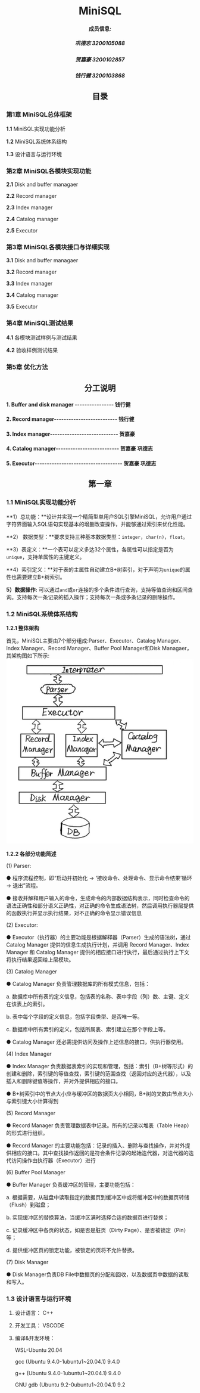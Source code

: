 





<br/><br/><br/><br/><br/><br/><br/><br/><br/><br/>

# <center>**MiniSQL**<center>

#### <center>成员信息:<center>

##### <center>巩德志 3200105088
##### <center>贺嘉豪 3200102857

##### <center>钱行健 3200103868


<div STYLE="page-break-after: always;"></div>


## <center>目录<center>

### **第1章 MiniSQL总体框架**

**1.1** MiniSQL实现功能分析

**1.2** MiniSQL系统体系结构

**1.3** 设计语言与运行环境

### **第2章 MiniSQL各模块实现功能**

**2.1** Disk and buffer managaer

**2.2** Record manager

**2.3** Index manager

**2.4** Catalog manager

**2.5** Executor


### **第3章 MiniSQL各模块接口与详细实现**
**3.1** Disk and buffer managaer

**3.2** Record manager

**3.3** Index manager

**3.4** Catalog manager

**3.5** Executor

### **第4章 MiniSQL测试结果**
**4.1** 各模块测试样例与测试结果

**4.2** 验收样例测试结果

### **第5章 优化方法**



<div STYLE="page-break-after: always;"></div>

## <center>分工说明<center>

#### 1. Buffer and disk manager ---------------- 钱行健
#### 2. Record manager-------------------------- 钱行健
#### 3. Index manager---------------------------- 贺嘉豪
#### 4. Catalog manager-------------------------- 贺嘉豪 巩德志
#### 5. Executor------------------------------------ 贺嘉豪 巩德志

<div STYLE="page-break-after: always;"></div>

## <center>第一章<center>
### **1.1 MiniSQL实现功能分析**	

**1）总功能：**设计并实现一个精简型单用户SQL引擎MiniSQL，允许用户通过字符界面输入SQL语句实现基本的增删改查操作，并能够通过索引来优化性能。

**2） 数据类型：**要求支持三种基本数据类型：`integer`，`char(n)`，`float`。

**3）表定义：**一个表可以定义多达32个属性，各属性可以指定是否为`unique`，支持单属性的主键定义。

**4）索引定义：**对于表的主属性自动建立B+树索引，对于声明为`unique`的属性也需要建立B+树索引。

**5）数据操作:** 可以通过`and`或`or`连接的多个条件进行查询，支持等值查询和区间查询。支持每次一条记录的插入操作；支持每次一条或多条记录的删除操作。

### **1.2 MiniSQL系统体系结构**
**1.2.1 整体架构**

首先，MiniSQL主要由7个部分组成:Parser、Executor、Catalog Manager、Index Manager、Record Manager、Buffer Pool Manager和Disk Managaer，其架构图如下所示:
![image](https://raw.githubusercontent.com/tc-test1/images/main/20220612/154225211.png)

**1.2.2 各部分功能简述**

(1) Parser:

● 程序流程控制，即“启动并初始化 → ‘接收命令、处理命令、显示命令结果’循环 → 退出”流程。

● 接收并解释用户输入的命令，生成命令的内部数据结构表示，同时检查命令的语法正确性和部分语义正确性，对正确的命令生成语法树，然后调用执行器层提供的函数执行并显示执行结果，对不正确的命令显示错误信息

(2) Executor:

● Executor（执行器）的主要功能是根据解释器（Parser）生成的语法树，通过Catalog Manager 提供的信息生成执行计划，并调用 Record Manager、Index Manager 和 Catalog Manager 提供的相应接口进行执行，最后通过执行上下文将执行结果返回给上层模块。

(3) Catalog Manager

● Catalog Manager 负责管理数据库的所有模式信息，包括：

a. 数据库中所有表的定义信息，包括表的名称、表中字段（列）数、主键、定义在该表上的索引。

  b. 表中每个字段的定义信息，包括字段类型、是否唯一等。

  c. 数据库中所有索引的定义，包括所属表、索引建立在那个字段上等。

● Catalog Manager 还必需提供访问及操作上述信息的接口，供执行器使用。

(4) Index Manager

● Index Manager 负责数据表索引的实现和管理，包括：索引（B+树等形式）的创建和删除，索引键的等值查找，索引键的范围查找（返回对应的迭代器），以及插入和删除键值等操作，并对外提供相应的接口。

● B+树索引中的节点大小应与缓冲区的数据页大小相同，B+树的叉数由节点大小与索引键大小计算得到

(5) Record Manager

● Record Manager 负责管理数据表中记录。所有的记录以堆表（Table Heap）的形式进行组织。

● Record Manager 的主要功能包括：记录的插入、删除与查找操作，并对外提供相应的接口。其中查找操作返回的是符合条件记录的起始迭代器，对迭代器的迭代访问操作由执行器（Executor）进行

(6) Buffer Pool Manager

● Buffer Manager 负责缓冲区的管理，主要功能包括：

  a. 根据需要，从磁盘中读取指定的数据页到缓冲区中或将缓冲区中的数据页转储（Flush）到磁盘；

  b. 实现缓冲区的替换算法，当缓冲区满时选择合适的数据页进行替换；

  c. 记录缓冲区中各页的状态，如是否是脏页（Dirty Page）、是否被锁定（Pin）等；

  d. 提供缓冲区页的锁定功能，被锁定的页将不允许替换。

(7) Disk Manager

● Disk Manager负责DB File中数据页的分配和回收，以及数据页中数据的读取和写入。
### **1.3 设计语言与运行环境**

1. 设计语言： C++

2. 开发工具： VSCODE

3. 编译&开发环境： 

   WSL-Ubuntu 20.04

   gcc (Ubuntu 9.4.0-1ubuntu1~20.04.1) 9.4.0

   g++ (Ubuntu 9.4.0-1ubuntu1~20.04.1) 9.4.0

   GNU gdb (Ubuntu 9.2-0ubuntu1~20.04.1) 9.2

   cmake version 3.16.3

<div STYLE="page-break-after: always;"></div>

## <center>第二章<center>
### **2.1 Disk and buffer  manager**

#### 2.1.1 位图页

实现一个简单的位图页（Bitmap Page），位图页是Disk Manager模块中的一部分，是实现磁盘页分配与回收工作的必要功能组件。位图页与数据页一样，占用`PAGE_SIZE`（4KB）的空间，标记一段连续页的分配情况。

Bitmap Page由两部分组成，一部分是用于加速Bitmap内部查找的元信息（Bitmap Page Meta），它可以包含当前已经分配的页的数量（`page_allocated_`）以及下一个空闲的数据页(`next_free_page_`)。除去元信息外，页中剩余的部分就是Bitmap存储的具体数据。

<img src="https://cdn.nlark.com/yuque/0/2022/png/25540491/1648371054209-c0dd543c-8ca2-4be0-b0b9-e4a505b0c2de.png" alt="image.png" style="zoom:33%;" />

#### 2.1.2 磁盘数据页管理

在实现了基本的位图页后，我们就可以通过一个位图页加上一段连续的数据页（数据页的数量取决于位图页最大能够支持的比特数）来对磁盘文件（DB File）中数据页进行分配和回收。把一个位图页加一段连续的数据页看成数据库文件中的一个分区（Extent），再通过一个额外的元信息页来记录这些分区的信息。通过这种“套娃”的方式，来使磁盘文件能够维护更多的数据页信息。其主要结构如下图所示：

![img](https://cdn.nlark.com/yuque/0/2022/png/25540491/1648370611392-3116a928-60ef-4df3-b0fa-5903a431729f.png)

Disk Meta Page是数据库文件中的第`0`个数据页，它维护了分区相关的信息，如分区的数量、每个分区中已经分配的页的数量等等。接下来，每一个分区都包含了一个位图页和一段连续的数据页。

然而实际上真正存储数据的数据页是不连续的。

| 物理页号 | 0          | 1      | 2      | 3      | 4      | 5      | 6      | ...  |
| -------- | ---------- | ------ | ------ | ------ | ------ | ------ | ------ | ---- |
| 职责     | 磁盘元数据 | 位图页 | 数据页 | 数据页 | 数据页 | 位图页 | 数据页 |      |
| 逻辑页号 | /          | /      | 0      | 1      | 2      |        | 3      |      |

为了使得上层的Buffer Pool Manager对于Disk Manager中的页分配是无感知的（对于上层的Buffer Pool Manager来说，希望连续分配得到的页号是连续的0, 1, 2, 3...），在Disk Manager中需要对页号做一个映射（映射成上表中的逻辑页号）。

#### 2.1.3 基于LRU替换策略的替换器

Buffer Pool Replacer负责跟踪Buffer Pool中数据页的使用情况，并在Buffer Pool没有空闲页时决定替换哪一个数据页。需要实现一个`LRUReplacer`。

LRU是Least Recently Used的缩写，即最近最少使用，是一种常用的页面置换算法，选择最近最久未使用的页面予以淘汰。记录每个页自上次被访问以来所经历的时间 t，当须淘汰一个页时，选择现有页中其 t 值最大的，即最近最少使用的页予以淘汰。

#### 2.1.4 缓冲池管理

Buffer Pool Manager负责从Disk Manager中获取数据页并将它们存储在内存中，并在必要时将脏页面转储到磁盘中（如需要为新的页面腾出空间）。

在`BufferPoolManager`的实现中，需要用到此前已经实现的`LRUReplacer`或是其它的`Replacer`，它将被用于跟踪`Page`对象何时被访问，以便`BufferPoolManager`决定在Buffer Pool中没有空闲页可以用于分配时替换哪个数据页。

### **2.2 Record manager**

#### 2.2.1 数据的序列化和反序列化

为了能够持久化存储上面提到的`Row`、`Field`、`Schema`和`Column`对象，我们需要提供一种能够将这些对象序列化成字节流（`char*`）的方法，以写入数据页中。与之相对，为了能够从磁盘中恢复这些对象，我们同样需要能够提供一种反序列化的方法，从数据页的`char*`类型的字节流中反序列化出我们需要的对象。总而言之，序列化和反序列化操作实际上是将数据库系统中的对象（包括记录、索引、目录等）进行内外存格式转化的过程，前者将内存中的逻辑数据（即对象）通过一定的方式，转换成便于在文件中存储的物理数据，后者则从存储的物理数据中恢复出逻辑数据，两者的目的都是为了实现数据的持久化。

为了确保数据能够正确存储，在上述提到的`Row`、`Schema`和`Column`对象中都引入了魔数`MAGIC_NUM`，它在序列化时被写入到字节流的头部并在反序列化中被读出以验证在反序列化时生成的对象是否符合预期。

需要完善`Row`、`Schema`和`Column`对象各自的`SerializeTo`、`DeserializeFrom`和`GetSerializedSize`方法。

#### 2.2.2 堆表

堆表（`TableHeap`）是一种将记录以无序堆的形式进行组织的数据结构，不同的数据页（`TablePage`）之间通过双向链表连接。堆表中的记录通过`RowId`进行定位。`RowId`记录了该行记录所在的`page_id`和`slot_num`，其中`slot_num`用于定位记录在这个数据页中的下标位置。

堆表中的每个数据页都由表头（Table Page Header）、空闲空间（Free Space）和已经插入的数据（Inserted Tuples）三部分组成。表头在页中从左往右扩展，记录了`PrevPageId`、`NextPageId`、`FreeSpacePointer`以及每条记录在`TablePage`中的偏移和长度；插入的记录在页中从右向左扩展，每次插入记录时会将`FreeSpacePointer`的位置向左移动。

<img src="https://cdn.nlark.com/yuque/0/2022/png/25540491/1649165584868-b8768a94-7287-4ffa-8283-126368851db6.png" alt="img" style="zoom:50%;" />

当向堆表中插入一条记录时，一种简单的做法是，沿着`TablePage`构成的链表依次查找，直到找到第一个能够容纳该记录的`TablePage`（*First Fit* 策略）。当需要从堆表中删除指定`RowId`对应的记录时，框架中提供了一种逻辑删除的方案，即通过打上Delete Mask来标记记录被删除，在之后某个时间段再从物理意义上真正删除该记录（本节中需要完成的任务之一）。对于更新操作，需要分两种情况进行考虑，一种是`TablePage`能够容纳下更新后的数据，另一种则是`TablePage`不能够容纳下更新后的数据，前者直接在数据页中进行更新即可，后者的实现方式留给同学们自行思考。此外，在堆表中还需要实现迭代器`TableIterator`，以便上层模块遍历堆表中的所有记录。

### **2.3 Index manager**
#### 2.3.1 索引键的序列化和反序列化
由于B+树的每个结点最后都要存储在disk中，因此要实现信息的持久化存储，需要采用序列化与反序列化的方式。

即向索引中插入或进行删除操作时，需要将对应的需要修改的结点页面通过buffer pool manager取出，然后将取出的页面中存储的数据进行反序列化，恢复出相应的B+树结点，在对取出的结点做出更改之后，需要将该节点进行序列化进行存储，从而实现信息的落盘与存取。

而B+树结点页面的序列化在generic_key.h中实现。
#### 2.3.2 B+树的相关操作
##### 2.3.2.1 B+树的建立
在所有的逻辑页中，页号为1的页面为INDEX_ROOT_PAGE，该页中记录着所有索引的根节点信息，以"index_id root_page_id"的形式进行存储，即一个index_id对应一个根节点的root_page_id。

因此，当我们需要新建一个B+树时，首先需要先向buffer pool manager申请一个新页，然后用该新页存储我们的叶节点数据，同时我们需要将该B+树的叶节点对应页面的page_id存储到INDEX_ROOT_PAGE中，并与index_id一一对应。在需要调用索引时，我们只需根据相应的index_id取出对应的叶节点。
##### 2.3.2.2 B+树元素插入
在B+树进行插入时，我们首先需要判断当前树是否为空，若为空，则我们需要建立一个新树，若不为空，则插入叶节点中。
```C++
if(tree is empty){
   创建新树;
}else{
   插入叶节点;
}
```
而在向叶节点中进行插入时，我们首先需要根据插入的key获得相应的叶节点，然后再向其中插入。此时会出现两种情况，一种是插入之后叶节点未超过容量，此时我们成功完成了插入；若叶节点中的元素个数超过了容量，则要将该叶节点分裂成两个，并获取到第二个叶节点的首元素，递归插入到父亲结点中。
```C++
根据key值找到要插入的叶节点leaf
if(未找到满足条件的叶节点){   //待插入的key值与已有的值重复
   return false;
}else{
   if(leaf的大小+1为超过容限){
      直接在叶节点中进行插入;
   }else{
      分裂leaf,并得到一个新的页结点new_leaf;
      if(待插入的key小于new_leaf的首元素)
         将key插入leaf中;
      else
         将key插入new_leaf中;
      
      更新new_leaf的parent_page_id和、next_page_id;
      更新leaf的next_page_id;

      获得new_leaf的首元素middle_key;
      InsertIntoParent(middle_key); //递归调整父节点
   }
   return true;
}
```
在向父节点中插入key值时，我们也需要考虑分裂的问题，但是由于父节点是中间结点，因此中间结点的分裂与叶节点的分裂稍有不同，因为对于中间结点而言，在分裂时需要将分裂而得的new_node的首元素、即middle_key从new_node中删除，然后再将middle_key递归插入自己的父节点之中。而对于叶节点，在分裂时middle_key并不需要从新产生的new_leaf中删除。
```C++
if(current_node的大小+1 < 容量){
   直接插入
}{
   将current_node中的键值对左移一位; //因为key[0]不存储真实值
   将代入的key插入current_node中;
   将current_node进行分裂，获得new_node;
   current_node中的键值对整体右移一位;
   new_node中的键值对整体左移一位;

   更新new_node的parent_page_id和next_page_id;
   更新current_node的next_page_id;
   更新new_node的各个子页的parent_page_id;

   获得分裂后的middle_key; //即new_node的key[0]

   InsertIntoParent(middle_key); //继续进行递归调用调整
}
```
叶节点的分裂图示如下:
![image](https://raw.githubusercontent.com/tc-test1/images/main/20220612/142607658.png)
中间结点的分裂图示如下:
![image](https://raw.githubusercontent.com/tc-test1/images/main/20220612/142708739.png)
##### 2.3.2.3 B+树元素删除
对于B+树的删除，与插入一样，首先我们要获得待删除元素所在的叶节点，然后从叶节点中删除该元素。

删除该元素之后，我们需要判断是否需要对结点进行调整。如果删除一个元素之后，该叶节点中的元素个数小于所规定的下限，我们则需要获得它的兄弟叶节点sibling,如果sibling的元素个数和leaf的元素个数之和小于叶节点中元素个数的最大限制，则对sibling和leaf结点进行合并;如果sibling结点和leaf结点的元素个数之和大于最大限制，则从sibling中取出一个元素插入到leaf中。

此时，如果我们仅仅进行了重调、即从sibling中取出了一个结点加入leaf中，则我们只需要对父节点的middle_key进行调整;如果我们将sibling结点与leaf结点进行了合并,则意味着父节点失去了一个子节点，则我们需要对父节点中的元素进行删除，而父节点的元素进行删除后也需要进行递归地判断是否需要合并与重调。
```C++
根据待删除的key获取相应的叶节点leaf;
if(leaf不存在){
   return false;
}else{
   从leaf中删除key;
   if(leaf的大小 > 最小限制)
      return true;
   else if(leaf的大小 < 最小限制){
      if(leaf在父节点中的位置为0)
         sibling = leaf的下一个兄弟节点;
      else
         sibling = leaf的上一个兄弟节点;
      
      if(sibling的大小 + leaf的大小 > 最大限制){
         从sibling中取出一个元素插入leaf中;
         调整父节点的middle_key;
      }else{
         合并sibling和leaf;
         从父节点中删除存储索引sibling的键值对;
         (通过调用Remove，从而实现递归调整)
      }
   }
}
```
删除操作的图示:
![image](https://raw.githubusercontent.com/tc-test1/images/main/20220612/144610275.png)

#### 2.3.3 B+树索引迭代器
B+树还为上层提供索引迭代器,包括三种迭代器:begin(),begin(key)和end()。

其中第一种begin()是获取最左边的叶节点。

第二种begin(key)是获取key值所在的叶节点。

第三种end()是获得最右边的叶节点,即最后一个叶节点。
### **2.4 Catalog manager**

#### 2.4.1 对表、索引、目录源信息的序列化和反序列化

数据库中定义的表、索引和目录在内存中以`TableInfo`、`IndexInfo`和`CatelogInfo`的形式表现，分别维护了`TableMetadata`、`IndexMetadata`和`CatalogMeta`，各个源信息分别实现了序列化和反序列化，从而将表、索引和目录的所有定义信息持久化到数据库文件并在重启时从数据库文件中恢复。

#### 2.4.2 对表的维护和管理

##### 2.4.2.1 建立表

根据传入的表名、模式创建一个表，若创建成功，返回信息创建成功；若该表已经存在，则返回信息该表已经存在

##### 2.4.2.2 获取表

1. 传入参数表名，获得该表。若获得成功，则返回信息获得成功；若获得失败，则返回信息该表不存在。
2. 传入参数表的序号，获得该表。若获得成功，则返回信息获得成功；若获得失败，则返回信息该表不存在。
3. 获得目录下的所有表。若获得成功，则返回信息获得成功；若获得失败，则返回信息获得失败。

##### 2.4.2.3 删除表

根据传入的表名，删除该表。若删除失败，则返回信息该表不存在；若删除成功，则返回信息删除成功。

#### 2.4.3 对索引的维护和管理

##### 2.4.3.1 建立索引

根据传入的表名、索引名、键值，创建一个该表上的索引。若创建成功，则返回信息创建成功；若该表已经存在，则返回信息该表已经存在

##### 2.4.3.2 获得索引

传入表名、索引名，获得对应的索引。若获得成功，则返回信息获得成功；若获得失败，则返回信息获得失败。

##### 2.4.3.3 删除索引

传入表名、索引名，删除对应的索引。若删除成功，则返回信息删除成功；若删除失败，则返回信息获删除失败。

### **2.5 Executor**

#### 2.5.1 对数据库的维护和管理

1. 创建数据库
   根据语法树解析结果，创建数据库。若创建成功，返回信息创建成功；若创建失败，返回信息创建失败。

2. 删除数据库
   根据语法树解析结果，删除数据库。若删除成功，返回信息删除成功；若删除失败，返回信息删除失败。

3. 查看数据库
   根据语法树解析结果，查看数据库，打印所有数据库的名称。若查看成功，返回信息查看成功；若查看失败，返回信息查看失败。

4. 使用数据库

   根据语法树解析结果，使用该数据库。若使用成功，返回信息使用成功；若使用失败，返回信息该数据库不存在。

#### 2.5.2 对表的维护和管理

1. 查看表
   根据语法树解析结果，查看当前数据库中所有表，打印所有表名。若查看成功，返回信息查看成功；若查看失败，返回信息查看失败。
2. 创建表
   根据语法树解析结果，创建数据库。若创建成功，返回信息创建成功；若创建失败，返回信息创建失败。
3. 删除表
   根据语法树解析结果，删除表。若删除成功，返回信息删除成功；若删除失败，返回信息删除失败。

#### 2.5.3 对索引的维护和管理

1. 查看索引
   根据语法树解析结果，查看所有表上的所有索引，打印所有索引名。若查看成功，返回信息查看成功；若查看失败，返回信息查看失败。
2. 创建索引
   根据语法树解析结果，在表上创建索引。若创建成功，返回信息创建成功；若创建失败，返回信息创建失败。
3. 删除索引
   根据语法树解析结果，删除表上的索引。若删除成功，返回信息删除成功；若删除失败，返回信息删除失败。

#### 2.5.4 查找操作

根据语法树解析结果进行查找。查找分为四种情况，分别是无投影且无条件、有投影且无条件、无投影且有条件、有投影且有条件。当进行有条件查询时，判断是否可以通过索引查找。若查找成功，则返回信息查找成功，打印查找信息。若查找失败，则返回信息查找失败。

#### 2.5.5 插入操作

根据语法树解析结果插入数据，并更新索引。若插入成功，则返回信息插入成功。若插入失败，则返回信息插入失败。

#### 2.5.6 删除操作

根据语法树解析结果删除数据，并更新索引。若删除成功，则返回信息删除成功。若删除失败，则返回信息删除失败。

#### 2.5.7 更新操作

根据语法树解析结果更新数据，并判断是否需要更新索引。若更新的field为索引键值，则需要更新索引。若更新成功，则返回信息更新成功。若更新失败，则返回信息更新失败。

#### 2.5.8 终止操作

退出程序

<div STYLE="page-break-after: always;"></div>

## <center>第三章<center>
### **3.1 Disk and buffer manager**

#### 3.1.1 位图页

+ `template<size_t PageSize> bool BitmapPage<PageSize>::AllocatePage(uint32_t &page_offset)`：分配一个空闲页，并通过`page_offset`返回所分配的空闲页位于该段中的下标（从`0`开始）

+ `template<size_t PageSize> bool BitmapPage<PageSize>::DeAllocatePage(uint32_t page_offset)`：回收已经被分配的页`page_offset`

+ `template<size_t PageSize> bool BitmapPage<PageSize>::IsPageFree(uint32_t page_offset) const`：判断给定的页`page_offset`是否是空闲（未分配）的

#### 3.1.2 磁盘数据页管理

- `page_id_t DiskManager::AllocatePage()`：从磁盘中分配一个空闲页，并返回空闲页的**逻辑页号**
- `void DiskManager::DeAllocatePage(page_id_t logical_page_id)`：释放磁盘中**逻辑页号**对应的物理页
- `bool DiskManager::IsPageFree(page_id_t logical_page_id)`：判断该**逻辑页号**对应的数据页是否空闲
- `page_id_t DiskManager::MapPageId(page_id_t logical_page_id)`：可根据需要实现。在`DiskManager`类的私有成员中，该函数可以用于将逻辑页号转换成物理页号

#### 3.1.3 基于LRU替换策略的替换器

- `bool LRUReplacer::Victim(frame_id_t *frame_id)`：替换（即删除）与所有被跟踪的页相比最近最少被访问的页，将其页帧号（即数据页在Buffer Pool的Page数组中的下标）存储在输出参数`frame_id`中输出并返回`true`，如果当前没有可以替换的元素则返回`false`

- `void LRUReplacer::Pin(frame_id_t frame_id)`：将数据页固定使之不能被`Replacer`替换，即从`lru_list_`中移除该数据页对应的页帧。`Pin`函数应当在一个数据页被Buffer Pool Manager固定时被调用
- `void LRUReplacer::Unpin(frame_id_t frame_id)`：将数据页解除固定，放入`lru_list_`中，使之可以在必要时被`Replacer`替换掉。`Unpin`函数应当在一个数据页的引用计数变为`0`时被Buffer Pool Manager调用，使页帧对应的数据页能够在必要时被替换
- `size_t LRUReplacer::Size()`：此方法返回当前`LRUReplacer`中能够被替换的数据页的数量

#### 3.1.4 缓冲池管理

- `Page *BufferPoolManager::FetchPage(page_id_t page_id)`：根据逻辑页号获取对应的数据页，如果该数据页不在内存中，则需要从磁盘中进行读取；
- `Page *BufferPoolManager::NewPage(page_id_t &page_id)`：分配一个新的数据页，并将逻辑页号于`page_id`中返回；
- `bool BufferPoolManager::UnpinPage(page_id_t page_id, bool is_dirty)`：取消固定一个数据页；
- `BufferPoolManager::FlushPage(page_id)`：将数据页转储到磁盘中；
- `bool BufferPoolManager::DeletePage(page_id_t page_id)`：释放一个数据页；
- `bool BufferPoolManager::FlushPage(page_id_t page_id)`：将所有的页面都转储到磁盘中。

对于`FetchPage`操作，如果空闲页列表（`free_list_`）中没有可用的页面并且没有可以被替换的数据页，则应返回 `nullptr`。`FlushPage`操作应该将页面内容转储到磁盘中，无论其是否被固定。

### **3.2 Record manager**

#### 3.2.1 数据的序列化和反序列化

在本节中你需要完成如下函数：

- `uint32_t Row::SerializeTo(char *buf, Schema *schema) const`：将该`Row`序列化到buf中，返回`buf`指针向前推进了的字节数（字段类型无需序列化，反序列化时从传入的schema获取字段类型）
- `uint32_t Row::DeserializeFrom(char *buf, Schema *schema)`从buf中反序列化，返回`buf`指针向前推进了的字节数
- `uint32_t Row::GetSerializedSize(Schema *schema) const`：返回序列化该`Row`需要的字节数
- `uint32_t Column::SerializeTo(char *buf) const`：将该`Column`序列化到buf中，返回`buf`指针向前推进了的字节数
- `uint32_t Column::DeserializeFrom(char *buf, Column *&column, MemHeap *heap)`：从buf中反序列化，通过`column`传回，返回`buf`指针向前推进了的字节数
- `uint32_t Column::GetSerializedSize() const`：返回序列化该`Column`需要的字节数
- `uint32_t Schema::SerializeTo(char *buf) const`：将该`Schema`序列化到buf中，返回`buf`指针向前推进了的字节数
- `uint32_t Schema::DeserializeFrom(char *buf, Schema *&schema, MemHeap *heap)`：从buf中反序列化，通过`schema`传回，返回`buf`指针向前推进了的字节数
- `uint32_t Schema::GetSerializedSize() const`：返回序列化该`Schema`需要的字节数

对于`Row`类型对象的序列化，可以通过位图的方式标记为`null`的`Field`(即 *Null Bitmaps*)，对于`Row`类型对象的反序列化，在反序列化每一个`Field`时，需要将自身的`heap_`作为参数传入到`Field`类型的`Deserialize`函数中，这也意味着所有反序列化出来的`Field`的内存都由该`Row`对象维护。对于`Column`和`Schema`类型对象的反序列化，将使用`MemHeap`类型的对象`heap`来分配空间，分配后新生成的对象于参数`column`和`schema`中返回。

#### 3.2.2 堆表

- `bool TableHeap::InsertTuple(Row &row, Transaction *txn)`: 向堆表中插入一条记录，插入记录后生成的`RowId`需要通过`row`对象返回（即`row.rid_`）
- `bool TableHeap::UpdateTuple(Row &row, const RowId &rid, Transaction *txn)`：将`RowId`为`rid`的记录`old_row`替换成新的记录`new_row`，并将`new_row`的`RowId`通过`new_row.rid_`返回
- `void TableHeap::ApplyDelete(const RowId &rid, Transaction *txn)`：从物理意义上删除这条记录
- `bool TableHeap::GetTuple(Row *row, Transaction *txn)`：获取`RowId`为`row->rid_`的记录
- `void TableHeap::FreeHeap()`：销毁整个`TableHeap`并释放这些数据页
- `TableIterator TableHeap::Begin(Transaction *txn)`：获取堆表的首迭代器
- `TableIterator TableHeap::End()`：获取堆表的尾迭代器
- `TableIterator &TableIterator::operator++()`：移动到下一条记录，通过`++iter`调用
- `TableIterator TableIterator::operator++(int)`：移动到下一条记录，通过`iter++`调用

### **3.3 Index manager**
#### 3.3.1 新建
```C++
INDEX_TEMPLATE_ARGUMENTS
void BPLUSTREE_TYPE::StartNewTree(const KeyType &key, const ValueType &value)
```
新建一个根节点，并将根节点通过UpdateRootPageId(),进行记录，然后向根节点中插入对于的(key,value)对。
```C++
INDEX_TEMPLATE_ARGUMENTS
void BPLUSTREE_TYPE::UpdateRootPageId(int insert_record)
```
当insert_record非0时，表示新建了一棵B+树，此时需要获取INDEX_ROOT_PAGE_ID所对应的页面，然后向其中插入index_id和root_page_id所构成的键值对。

当insert_record为0时，表示更改了当前索引的根节点页，则需要对INDEX_ROOT_PAGE中相应索引对应的root_page_id进行调整。

#### 3.3.2 插入
```C++
INDEX_TEMPLATE_ARGUMENTS
bool BPLUSTREE_TYPE::Insert(const KeyType &key, const ValueType &value, Transaction *transaction)
```
插入的详细实现在第二章中已有阐述，此处给出它所使用的几个接口，并对尚未阐述的接口进行详细说明。
```C++
INDEX_TEMPLATE_ARGUMENTS
bool BPLUSTREE_TYPE::InsertIntoLeaf(const KeyType &key, const ValueType &value, Transaction *transaction)
```

```C++
INDEX_TEMPLATE_ARGUMENTS
template <typename N>
N *BPLUSTREE_TYPE::Split(N *node)
```
对于Split分裂的实现，首先我们需要通过buffer pool manager获取一个新页，然后将旧页中的一般数据转移到新页中，即可实现对于旧节点的分裂。
```C++
INDEX_TEMPLATE_ARGUMENTS
void BPLUSTREE_TYPE::InsertIntoParent(BPlusTreePage *old_node, const KeyType &key, BPlusTreePage *new_node,Transaction *transaction)
```

```C++
INDEX_TEMPLATE_ARGUMENTS
Page *BPLUSTREE_TYPE::FindLeafPage(const KeyType &key, bool leftMost)
```
对于FindLeafPage的实现,首先我们需要根据key一路进行索引，从根节点向叶节点索引，逐次Fetch这些节点所在的页，并且在查询完之后Unpin该页，直到我们找出key所在的页节点并返回。

#### 3.3.3 删除
对于删除的具体实现，在第二章中也已进行了详细的阐释，因此在这里只给出相关的接口，对于未进行阐释的接口再给出实现说明。
```C++
INDEX_TEMPLATE_ARGUMENTS
void BPLUSTREE_TYPE::Remove(const KeyType &key, Transaction *transaction) 
```

```C++
INDEX_TEMPLATE_ARGUMENTS
template <typename N>
bool BPLUSTREE_TYPE::CoalesceOrRedistribute(N *node, Transaction *transaction) 
```
本接口实现对节点是否需要合并或者重调的判断，即通过第二章中所阐释的方式进行判断，然后分别调用以下两个分别用于重调和合并的接口:
```C++
INDEX_TEMPLATE_ARGUMENTS
template <typename N>
bool BPLUSTREE_TYPE::Coalesce(N *neighbor_node, N *node,BPlusTreeInternalPage<KeyType, page_id_t, KeyComparator> *parent, int index,Transaction *transaction) 
```
该接口实现对sibling节点和leaf节点的合并，详细实现策略见第二章。
```C++
INDEX_TEMPLATE_ARGUMENTS
template <typename N>
void BPLUSTREE_TYPE::Redistribute(N *neighbor_node, N *node, int index)
```
该接口实现对sibling节点和leaf节点的重调，详细实现策略见第二章。
```C++
INDEX_TEMPLATE_ARGUMENTS
bool BPLUSTREE_TYPE::AdjustRoot(BPlusTreePage *old_root_node)
```
由于在递归重调时，可能会涉及到对根节点的调整，因此本接口的功能是当对根节点进行重调时，可以根据根节点当前情况的不同，从而做出相应不同的判断。

若我们需要删除根节点中最后一个key值，则需要把它的最后一个孩子节点设为根节点。

若我们需要删除整个B+树中的最后一个key值，则我们需要从INDEX_ROOT_PAGE中删除相应的记录。

#### 3.3.4迭代器的实现
```C++
INDEX_TEMPLATE_ARGUMENTS
INDEXITERATOR_TYPE BPLUSTREE_TYPE::Begin() 
```
调用`FindLeafPage()`获取最左边的叶节点，从而实现对begin()迭代器的构造。

```C++
INDEX_TEMPLATE_ARGUMENTS
INDEXITERATOR_TYPE BPLUSTREE_TYPE::Begin(const KeyType &key)
```
调用`FindLeafPage()`获取key所在的叶节点，从而实现对begin(key)迭代器的构造。

```C++
INDEX_TEMPLATE_ARGUMENTS
INDEXITERATOR_TYPE BPLUSTREE_TYPE::End()
```
调用`FindLeafPage()`获得最右边的一个迭代器，从而实现对end()迭代器的构造。
#### 3.3.5内存回收的实现
```C++
INDEX_TEMPLATE_ARGUMENTS
void BPLUSTREE_TYPE::Destroy() 
```
遍历B+树叶节点中存储的每一个键值对，将其从B+树中删除，删除的过程中即实现了对相应页面的回收(即DeletePage)。

### **3.4 Catalog manager**

#### 3.4.1 table

`uint32_t TableMetadata::SerializeTo(char *buf) const`

TableMetaData的序列化，将MAGIC_NUM、table_id_t、size_t、page_id_t、schema依次写入字节流buf，每次读出后buf增加相应的推进字节数，写入table_name前先写入其大小size_t，返回buf指针推进的字节数ofs



`uint32_t TableMetadata::DeserializeFrom(char *buf, TableMetadata *&table_meta, MemHeap *heap）`

TableMetaData的反序列化，将MAGIC_NUM、table_id_t、table_name、page_id_t、schema依次读出字节流buf，读出table_name前读出其大小size_t，并通过读出的各个参数构造TableMetaData。返回buf指针推进的字节数ofs



`uint32_t TableMetadata::GetSerializedSize() const`

获得TableMetaData的序列化长度，返回值等于序列化中的返回值。

#### 3.4.2 index

`uint32_t IndexMetadata::SerializeTo(char *buf) const`

IndexMetaData的序列化，将MAGIC_NUM、index_id_t、index_name、table_id_t、key_map依次写入字节流buf，每次读出后buf增加相应的推进字节数，写入index_name、key_map前先写入其大小size_t，返回buf指针推进的字节数ofs



`uint32_t IndexMetadata::DeserializeFrom(char *buf, IndexMetadata *&index_meta, MemHeap *heap)`

IndexMetaData的反序列化，将MAGIC_NUM、index_id_t、index_name、table_id_t、key_map依次读出字节流buf，读出index_name、key_map前读出其大小size_t，并通过读出的各个参数构造TableMetaData。返回buf指针推进的字节数ofs



`uint32_t IndexMetadata::GetSerializedSize() const`

获得IndexMetaData的序列化长度，返回值等于序列化中的返回值。

#### 3.4.3 catalog

`void CatalogMeta::SerializeTo(char *buf) const`

CatalogMeta的序列化，将MAGIC_NUM、table_meta_pages、index_meta_pages依次写入字节流buf，每次读入后buf增加相应的推进字节数，写入table_meta_pages、index_meta_pages前先写入其大小size_t



`CatalogMeta *CatalogMeta::DeserializeFrom(char *buf, MemHeap *heap)`

CatalogMeta的反序列化，将MAGIC_NUM、table_meta_pages、index_meta_pages依次读出字节流buf，每次读入后buf增加相应的推进字节数，读出table_meta_pages、index_meta_pages前先读出其大小size_t，根据读出的参数构造catalogmeta。



`uint32_t CatalogMeta::GetSerializedSize() const`

获得CatalogMeta的序列化长度，返回值等于序列化中的buf推进buf长度。



`CatalogManager::CatalogManager(BufferPoolManager *buffer_pool_manager, LockManager *lock_manager, LogManager *log_manager, bool init)`

CatalogManager构造函数，将catalogmeta进行反序列化，从page里取出来。遍历所有表的数据页，反序列化得到tablemetadata，创建tableheap，并初始化tableinfo，并压入tables_ 和 table_names_ 。遍历所有索引的数据页，反序列化得到indexmetadata，初始化indexinfo，并压入index_names_ 和 indexes_ 。



`CatalogManager::~CatalogManager()`

将catalog_meta序列化罗盘，并删除堆



`dberr_t CatalogManager::CreateTable(const string &table_name, TableSchema *schema, Transaction *txn,TableInfo *&table_info)`

调用GetNextTableId()得到新表id，push进table_names。调用内存池分配新页，调用TableInfo::Create给table_info分配内存，构造tablemetadata和tableheap，并初始化table_info，压入tables_。将tablemetadata和catalog_meta序列化落盘。



`dberr_t CatalogManager::GetTable(const string &table_name, TableInfo &table_info)`

遍历tables_names_ ，找到对应的table_id，返回*table_info* = tables_[table_id];



`dberr_t CatalogManager::GetTable(const table_id_t table_id, TableInfo &table_info)`

返回*table_info* = tables_[table_id];



`dberr_t CatalogManager::GetTables(vector<TableInfo > &tables) const`

遍历tables_，压入tables。



`dberr_t CatalogManager::DropTable(const string &table_name)`

在table_names_ ，talbles_ ，table_meta_pages中删除该表，释放table_metadata的数据页，将更新后的catalog_meta序列化落盘。



`dberr_t CatalogManager::CreateIndex(const std::string &table_name, const string &index_name, const std::vector<std::string> &index_keys, Transaction txn, IndexInfo &index_info)`

遍历index_names_ ，如果没有建立在table_name上的索引，则调用GetNextIndexId()，建立new_index，将new_index压入index_names_ 。如果存在建立在table_name上的索引，则将new_index压入index_names。调用内存池分配新页，调用IndexInfo::Create给index_info分配内存，构造indexmetadata，并初始化index_info，压入indexes_。将tablemetadata和catalog_meta序列化落盘。



`dberr_t CatalogManager::GetIndex(const std::string &table_name, const std::string &index_name, IndexInfo &index_info) const`

遍历index_names，查看是否有建立在该表上的索引。再遍历indexes，查看该索引是否存在。index_info = indexes_.find(new_index_id)->second;



`dberr_t CatalogManager::DropIndex(const string &table_name, const string &index_name)`

遍历index_names，查看是否有建立在该表上的索引。再遍历indexes，查看该索引是否存在。在index_names，indexes中删除该索引。释放数据页，将catalogmeta序列化落盘。



`dberr_t CatalogManager::GetTableIndexes(const std::string &table_name, std::vector<IndexInfo > &indexes) const`

遍历index_names， 找到对应表上的索引集，压入传入的indexes。



### **3.5 Executor**

 `dberr_t ExecuteCreateDatabase(pSyntaxNode ast, ExecuteContext *context);`

若dbs_ 中存在传入的db_name，返回创建失败。否则新建DBStorageEngine，并插入dbs_ 



 `dberr_t ExecuteDropDatabase(pSyntaxNode ast, ExecuteContext *context);`

若dbs_ 中不存在传入的db_name，返回删除失败。否则在dbs_ 删除db_name，如果被删除是当前使用的数据库，则  current_db_.clear()



 `dberr_t ExecuteShowDatabases(pSyntaxNode ast, ExecuteContext *context);`

判断dbs_ 是否为空。遍历dbs_，打印数据库名字



 `dberr_t ExecuteUseDatabase(pSyntaxNode ast, ExecuteContext *context);`

判断db_name是否存在。将传入的db_name设为current_name



 `dberr_t ExecuteShowTables(pSyntaxNode ast, ExecuteContext *context);`

在current_db中得到catalog，调用GetTables（）获得tables。遍历tables，打印表名。



 `dberr_t ExecuteCreateTable(pSyntaxNode ast, ExecuteContext *context);`

在current_db中得到catalog，遍历语法树，得到column_name, type_, length, table_position, 得到nullable, unique的状态，构造column，再调用TableSchema构造schema，最后调用 CreateTable创建新表。



 `dberr_t ExecuteDropTable(pSyntaxNode ast, ExecuteContext *context);`

在current_db中得到catalog，调用DropTable，删除表。



 `dberr_t ExecuteShowIndexes(pSyntaxNode ast, ExecuteContext *context);`

在current_db中得到catalog，遍历tables，调用GetTableIndexes获得每张表上的表名并打印。



 `dberr_t ExecuteCreateIndex(pSyntaxNode ast, ExecuteContext *context);`

在current_db中得到catalog，遍历语法树，得到table_name, index_name, index_keys，再调用CreateIndex构造indexinfo。遍历堆表，构造key_map上的entry，调用InsertEntry插入数据库条目。



 `dberr_t ExecuteDropIndex(pSyntaxNode ast, ExecuteContext *context);`

在current_db中得到catalog，调用GetTables获得tables，遍历tables，找到索引所在的表，调用DropIndex删除索引。



`bool DFS(pSyntaxNode ast, TableIterator &iter, Schema *schema)`

为了实现sql语句中的条件判断，在此实现了判断函数DFS。传入首个类型为kNodeCompareOperator或kNodeConnector的语法树节点ast，table迭代器iter，表的schema。递归方式如下，若connector为and，则返回子节点和子节点的右节点的返回结果的交集。若connector为or，则返回子节点和子节点的右节点的返回结果的并集。

```c++
if (strcmp(connector, "and") && DFS(ast->child_, iter, schema) && DFS(ast->child_->next_, iter, schema))
      return true;
    else if (strcmp(connector, "or") && (DFS(ast->child_, iter, schema) || DFS(ast->child_->next_, iter, schema)))
      return true;
```

递归出口为ast类型为kNodeCompareOperator，根据操作符不同进行不同的判断

```c++
if (strcmp(item, "=") == 0 && strcmp(l_value, r_value) == 0)
      return true;
    else if (strcmp(item, ">") == 0 && strcmp(l_value, r_value) > 0)
      return true;
    else if (strcmp(item, ">=") == 0 && strcmp(l_value, r_value) >= 0)
      return true;
    else if (strcmp(item, "<=") == 0 && strcmp(l_value, r_value) <= 0)
      return true;
    else if (strcmp(item, "<") == 0 && strcmp(l_value, r_value) < 0)
      return true;
    else if (strcmp(item, "<>") == 0 && strcmp(l_value, r_value) != 0)
      return true;
```



 `dberr_t ExecuteSelect(pSyntaxNode ast, ExecuteContext *context);`

解析语法树，select分为四种情况，分别是无投影且无条件、有投影且无条件、无投影且有条件、有投影且有条件。

无投影无条件时，调用堆表迭代器，打印每条column的field。

有投影无条件时，记录投影的column_name，调用堆表迭代器，打印投影column_name对应的field

无投影有条件时，根据条件判断是否可以通过索引加速查找。调用堆表迭代器，调用DFS判断row是否符合条件，打印每条column的field。

有投影有条件时，记录投影的column_name，根据条件判断是否可以通过索引加速查找。调用堆表迭代器，调用DFS判断row是否符合条件，打印投影column_name对应的field



 `dberr_t ExecuteInsert(pSyntaxNode ast, ExecuteContext *context);`

解析语法树，读入每一个field，构造row，调用InsertTuple插入tuple。调用InsertEntry插入索引条目。



 `dberr_t ExecuteDelete(pSyntaxNode ast, ExecuteContext *context);`

解析语法树，读入每一个field，如果有条件约束，调用DFS判断是否满足条件。读入每一个field，构造row，调用UpdateTuple更新tuple。调用InsertEntry、RemoveEntry来更新索引条目。



 `dberr_t ExecuteUpdate(pSyntaxNode ast, ExecuteContext *context);`

解析语法树，读入每一个field，如果有条件约束，调用DFS判断是否满足条件。读入每一个field，构造row，调用MarkDelete删除tuple。调用RemoveEntry删除索引条目。



 `dberr_t ExecuteExecfile(pSyntaxNode ast, ExecuteContext *context);`

按行从文件中读入sql语句，借用main中的程序运行sql语句。



 `dberr_t ExecuteQuit(pSyntaxNode ast, ExecuteContext *context);`

设置flag_quit，*context*->flag_quit_ = true;

<div STYLE="page-break-after: always;"></div>

## <center>第四章<center>
### **4.1 各模块测试样例说明及结果**

#### 4.1.1 Disk and buffer manager

##### 4.1.1.1 buffer_pool_manager_test

<img src="https://s3.bmp.ovh/imgs/2022/06/12/ba68d21c385f4006.png" style="zoom:50%;" />

##### 4.1.1.2 lru_replacer_test

<img src="https://s3.bmp.ovh/imgs/2022/06/12/eb7bfc5ccaeeaa51.png" style="zoom:50%;" />

SampleTest小数据，SampleTest2大数据

##### 4.1.1.3 disk_manager_test

<img src="https://s3.bmp.ovh/imgs/2022/06/12/894eca8581a64616.png" style="zoom:85%;" />



#### 4.1.2 Record manager

##### 4.1.2.1 tuple_test

<img src="https://s3.bmp.ovh/imgs/2022/06/12/eabfcf247b69cd2d.png" style="zoom:50%;" />

##### 4.1.2.2 table_heap_test

<img src="https://s3.bmp.ovh/imgs/2022/06/12/a93461a8f2065953.png" style="zoom:50%;" />



#### 4.1.3 Index Manager
(1) B+树索引键序列化和反序列化的测试
![image](https://raw.githubusercontent.com/tc-test1/images/main/20220612/152207024.png)

**测试目的**:为检测B+树的索引键是否可以实现正常的序列化与反序列化。

**测试方法**:创建一个table,并向其中插入一些tuple，然后调用generic_key的序列化，再将其反序列化，比较前后tuple中各元素值是否相等，相等则说明序列化与反序列化成功。

(2) B+树插入、删除等基本操作的测试
![image](https://raw.githubusercontent.com/tc-test1/images/main/20220612/152513902.png)

**测试目的**:检测B+树能否进行正常的建立、插入与删除。

**测试方法**:向B+树中插入n个随机排列的随机数，然后遍历B+树的元素检测插入是否成功。然后从B+树种删除n/2个元素，然后检测这n/2个元素是否被删除成功,剩下的n/2个元素是否还成功保留。每一步操作后都要调用`Check()`检测所有页面是否都被Unpin。

(3) B+树迭代器功能的测试
![image](https://raw.githubusercontent.com/tc-test1/images/main/20220612/152837103.png)

**测试目的**:测试获得的迭代器是否可以实现其功能。
**测试方法**:对B+树进行建立、插入、删除等操作，然后调用相应的迭代器验证是否可以通过相应的迭代器实现对叶节点的遍历。



#### 4.1.4 catalog

![image](https://images-tc.oss-cn-beijing.aliyuncs.com/20220609204927157.png)

#### 4.1.5 executor

database相关操作和测试结果如下：

创建三个数据库db0, db1, db2

展示数据库

删除数据库db2

展示数据库

使用数据库db0

 ![image](https://images-tc.oss-cn-beijing.aliyuncs.com/20220609111637656.png)



table相关操作和测试结果如下：

创建一系列表，格式不正确的表返回结果创建失败

![image](https://images-tc.oss-cn-beijing.aliyuncs.com/20220609112601961.png)



展示所有表

![image](https://images-tc.oss-cn-beijing.aliyuncs.com/20220609112649457.png)



插入三条数据

![image](https://images-tc.oss-cn-beijing.aliyuncs.com/20220609192612171.png)

不同的select操作

无投影无条件

![image](https://images-tc.oss-cn-beijing.aliyuncs.com/20220609192658193.png)

有投影无条件

![image](https://images-tc.oss-cn-beijing.aliyuncs.com/20220609195321719.png)

无投影有条件

![image](https://images-tc.oss-cn-beijing.aliyuncs.com/20220609195426645.png)

有投影有条件

![image](https://images-tc.oss-cn-beijing.aliyuncs.com/20220609215819029.png)

无条件更新

![image](https://images-tc.oss-cn-beijing.aliyuncs.com/20220609220123192.png)

查看结果

![image](https://images-tc.oss-cn-beijing.aliyuncs.com/20220609220141207.png)

有条件更新

![image](https://images-tc.oss-cn-beijing.aliyuncs.com/20220609220241127.png)

查看结果

![image](https://images-tc.oss-cn-beijing.aliyuncs.com/20220609220305430.png)

删除

![image](https://images-tc.oss-cn-beijing.aliyuncs.com/20220609220515992.png)

查看结果

![image](https://images-tc.oss-cn-beijing.aliyuncs.com/20220609220538309.png)

创建并查看索引

![image](https://images-tc.oss-cn-beijing.aliyuncs.com/20220609220741100.png)

删除索引

![image](https://images-tc.oss-cn-beijing.aliyuncs.com/20220609220844591.png)

删除表的全部内容

![image](https://images-tc.oss-cn-beijing.aliyuncs.com/20220609220949258.png)

删除表

![image](https://images-tc.oss-cn-beijing.aliyuncs.com/20220609231810146.png)

### **4.2 验收样例测试结果**

1.创建三个数据库:
create database db0;
create database db1;
create database db2;

![image](https://images-tc.oss-cn-beijing.aliyuncs.com/20220610182416263.png)

2.展示数据库:
show databases;
选定数据库:use db0;

![image](https://images-tc.oss-cn-beijing.aliyuncs.com/20220610182458514.png)



3.创建两个表:
create table account(
id int,
name char(30) unique,
balance float,
primary key(id));

create table test(
id int,
cc float);

![image](https://images-tc.oss-cn-beijing.aliyuncs.com/20220610182609840.png)



4.展示所有表
show tables;

![image](https://images-tc.oss-cn-beijing.aliyuncs.com/20220610182628286.png)



5.插入二十条记录
execfile "/mnt/e/minisql/src/exe.txt";

![image](https://images-tc.oss-cn-beijing.aliyuncs.com/20220610183334956.png)



6.显示全部的record查看插入结果
select * from account;

![image](https://images-tc.oss-cn-beijing.aliyuncs.com/20220610183419286.png)



7.点查询操作:
select * from account where id = 12500008;
select * from account where balance = 57.41000;
select * from account where name = "name6";

![image](https://images-tc.oss-cn-beijing.aliyuncs.com/20220610185323577.png)

select * from account where id <> 12500007;

![image](https://images-tc.oss-cn-beijing.aliyuncs.com/20220610185350320.png)

select * from account where balance <> 57.41000;

![image](https://images-tc.oss-cn-beijing.aliyuncs.com/20220610185415536.png)

select * from account where name <> "name0";

![image](https://images-tc.oss-cn-beijing.aliyuncs.com/20220610185431086.png)

select * from account where id >= 12500006;

![image](https://images-tc.oss-cn-beijing.aliyuncs.com/20220610185446532.png)

select * from account where id <= 12500009;

![image](https://images-tc.oss-cn-beijing.aliyuncs.com/20220610185500210.png)



8.多条件查询与投影
select id,name from account where id>=12500004 and name <="name7";

![image](https://images-tc.oss-cn-beijing.aliyuncs.com/20220610185600799.png)

select name,id from account where id>=12500004 and name <="name7" or id = 125000008;

![image](https://images-tc.oss-cn-beijing.aliyuncs.com/20220610185626429.png)

select balance from account where name <> "name8" and id <> 125000009 or id <= 12500004;

![image](https://images-tc.oss-cn-beijing.aliyuncs.com/20220610185649344.png)

9.唯一约束
insert into account values(12500000,"name21",23.3);
insert into account values(12500021,"name0",25.12);

![image](https://images-tc.oss-cn-beijing.aliyuncs.com/20220610185745437.png)

10.删除
delete from account where id = 12500000;
delete from account where id >=12500004 or id <=12500001;

![image](https://images-tc.oss-cn-beijing.aliyuncs.com/20220610185827307.png)

11.更新
update account set balance = 12.5,name = "name22" where id = 12500002;
update account set balace = 17.5 where id = 12500003;

![image](https://images-tc.oss-cn-beijing.aliyuncs.com/20220610185913746.png)

12.索引
show indexes;

![image](https://images-tc.oss-cn-beijing.aliyuncs.com/20220610185931215.png)

delete from account;

![image](https://images-tc.oss-cn-beijing.aliyuncs.com/20220610190023205.png)



<div STYLE="page-break-after: always;"></div>

## <center>第五章<center>

### 5.1 堆表插入优化

当向堆表中插入一条记录时，一种简单的做法是，沿着`TablePage`构成的链表依次查找，直到找到第一个能够容纳该记录的`TablePage`。这是*First Fit* 策略，虽然这个策略的空间利用率会较好，但是单次插入可能会访问堆表中的所有页，这是我们不能接受的。利用空间换时间的思想，我们使用*Next Fit* 策略，每次从最后一个页开始插入。

效果是很明显的，10W条的插入从分钟级别变成了1.3s。

<div STYLE="page-break-after: always;"></div>



<script type="text/javascript" src="http://cdn.mathjax.org/mathjax/latest/MathJax.js?config=TeX-AMS-MML_HTMLorMML"></script>
<script type="text/x-mathjax-config">
  MathJax.Hub.Config({ tex2jax: {inlineMath: [['$', '$']]}, messageStyle: "none" });
</script>